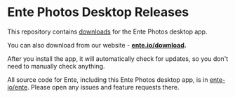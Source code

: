 # Ente Photos Desktop Releases

This repository contains
[downloads](https://github.com/ente-io/photos-desktop/releases/latest) for the
Ente Photos desktop app.

You can also download from our website - **[ente.io/download](https://ente.io/download).**

After you install the app, it will automatically check for updates, so you don't
need to manually check anything.

All source code for Ente, including this Ente Photos desktop app, is in
[ente-io/ente](https://github.com/ente-io/ente). Please open any issues and
feature requests there.
